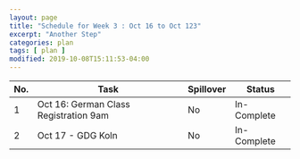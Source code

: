 ```yaml
---
layout: page
title: "Schedule for Week 3 : Oct 16 to Oct 123"
excerpt: "Another Step"
categories: plan
tags: [ plan ]
modified: 2019-10-08T15:11:53-04:00
---
```



| No. | Task | Spillover | Status |
|-------|--------|---------|---------|
| 1 | Oct 16: German Class Registration 9am | No | In-Complete |
| 2 | Oct 17 - GDG Koln | No | In-Complete |
